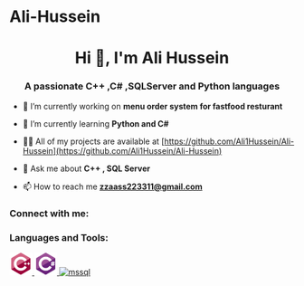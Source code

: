 # Ali-Hussein
<h1 align="center">Hi 👋, I'm Ali Hussein</h1>
<h3 align="center">A passionate C++ ,C# ,SQLServer and Python languages</h3>

- 🔭 I’m currently working on **menu order system for fastfood resturant**

- 🌱 I’m currently learning **Python and C#**

- 👨‍💻 All of my projects are available at [https://github.com/Ali1Hussein/Ali-Hussein](https://github.com/Ali1Hussein/Ali-Hussein)

- 💬 Ask me about **C++ , SQL Server**

- 📫 How to reach me **zzaass223311@gmail.com**

<h3 align="left">Connect with me:</h3>
<p align="left">
</p>

<h3 align="left">Languages and Tools:</h3>
<p align="left"> <a href="https://www.w3schools.com/cpp/" target="_blank" rel="noreferrer"> <img src="https://raw.githubusercontent.com/devicons/devicon/master/icons/cplusplus/cplusplus-original.svg" alt="cplusplus" width="40" height="40"/> </a> <a href="https://www.w3schools.com/cs/" target="_blank" rel="noreferrer"> <img src="https://raw.githubusercontent.com/devicons/devicon/master/icons/csharp/csharp-original.svg" alt="csharp" width="40" height="40"/> </a> <a href="https://www.microsoft.com/en-us/sql-server" target="_blank" rel="noreferrer"> <img src="https://www.svgrepo.com/show/303229/microsoft-sql-server-logo.svg" alt="mssql" width="40" height="40"/> </a> </p>
